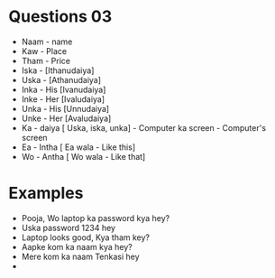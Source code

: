 # Questions 03
* Naam - name
* Kaw - Place
* Tham - Price
* Iska - [Ithanudaiya]
* Uska - [Athanudaiya]
* Inka - His [Ivanudaiya]
* Inke - Her [Ivaludaiya]
* Unka - His [Unnudaiya]
* Unke - Her [Avaludaiya]
* Ka - daiya [ Uska, iska, unka] - Computer ka screen - Computer's screen
* Ea - Intha [ Ea wala - Like this]
* Wo - Antha [ Wo wala - Like that]

# Examples
* Pooja, Wo laptop ka password kya hey?
* Uska password 1234 hey
* Laptop looks good, Kya tham key?
* Aapke kom ka naam kya hey?
* Mere kom ka naam Tenkasi hey
* 